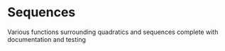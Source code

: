 # Sequences
Various functions surrounding quadratics and sequences complete with documentation and testing
